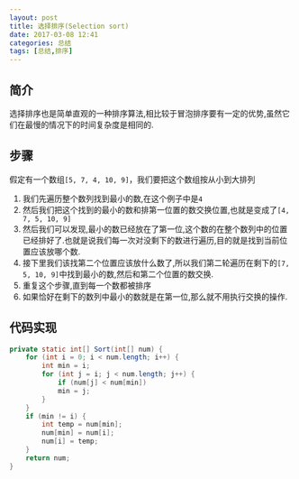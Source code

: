```yaml
---
layout: post
title: 选择排序(Selection sort)
date: 2017-03-08 12:41
categories: 总结
tags: [总结,排序]
---
```

## 简介
选择排序也是简单直观的一种排序算法,相比较于冒泡排序要有一定的优势,虽然它们在最慢的情况下的时间复杂度是相同的.
## 步骤
假定有一个数组`[5, 7, 4, 10, 9]`，我们要把这个数组按从小到大排列
1. 我们先遍历整个数列找到最小的数,在这个例子中是`4`
2. 然后我们把这个找到的最小的数和排第一位置的数交换位置,也就是变成了`[4, 7, 5, 10, 9]`
3. 然后我们可以发现,最小的数已经放在了第一位,这个数的在整个数列中的位置已经排好了.也就是说我们每一次对没剩下的数进行遍历,目的就是找到当前位置应该放哪个数.
4. 接下里我们该找第二个位置应该放什么数了,所以我们第二轮遍历在剩下的`[7, 5, 10, 9]`中找到最小的数,然后和第二个位置的数交换.
5. 重复这个步骤,直到每一个数都被排序
6. 如果恰好在剩下的数列中最小的数就是在第一位,那么就不用执行交换的操作.

## 代码实现
```java
private static int[] Sort(int[] num) {
    for (int i = 0; i < num.length; i++) {
        int min = i;
        for (int j = i; j < num.length; j++) {
            if (num[j] < num[min])
            min = j;
        }
    }
    if (min != i) {
        int temp = num[min];
        num[min] = num[i];
        num[i] = temp;
    }
    return num;
}
```